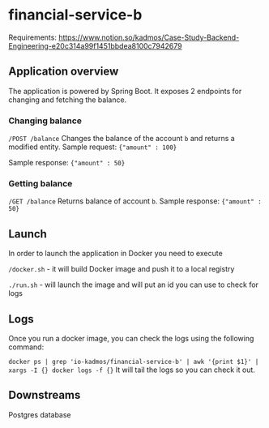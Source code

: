 # financial-service-b

Requirements: https://www.notion.so/kadmos/Case-Study-Backend-Engineering-e20c314a99f1451bbdea8100c7942679

## Application overview
The application is powered by Spring Boot. It exposes 2 endpoints for changing and fetching the balance.


### Changing balance

`/POST /balance` Changes the balance of the account `b` and returns a modified entity.
Sample request: `{"amount" : 100}`

Sample response: `{"amount" : 50}`

### Getting balance
`/GET /balance` Returns balance of account `b`.
Sample response: `{"amount" : 50}`


## Launch
In order to launch the application in Docker you need to execute

`/docker.sh` - it will build Docker image and push it to a local registry

`./run.sh` - will launch the image and will put an id you can use to check for logs


## Logs

Once you run a docker image, you can check the logs using the following command:

` docker ps | grep 'io-kadmos/financial-service-b' | awk '{print $1}' | xargs -I {} docker logs -f {} `
It will tail the logs so you can check it out.

## Downstreams

Postgres database